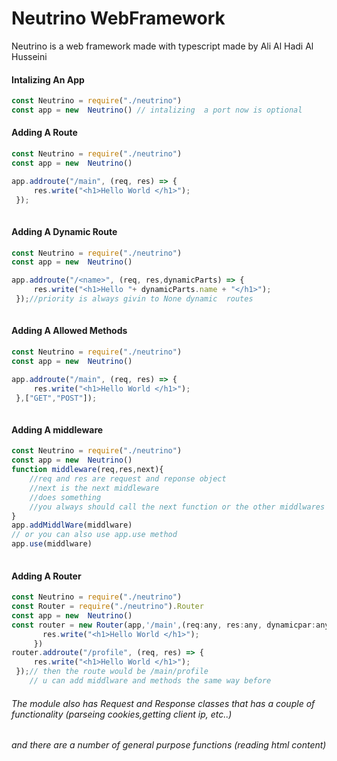 # Neutrino WebFramework
Neutrino is a web framework made with typescript made by Ali Al Hadi Al Husseini

#### Intalizing An App 
```javascript
const Neutrino = require("./neutrino")
const app = new  Neutrino() // intalizing  a port now is optional
```
#### Adding A Route
```javascript
const Neutrino = require("./neutrino")
const app = new  Neutrino()

app.addroute("/main", (req, res) => {
     res.write("<h1>Hello World </h1>");
 });
 
```
#### Adding A Dynamic Route
```javascript
const Neutrino = require("./neutrino")
const app = new  Neutrino()

app.addroute("/<name>", (req, res,dynamicParts) => {
     res.write("<h1>Hello "+ dynamicParts.name + "</h1>");
 });//priority is always givin to None dynamic  routes
    
```
#### Adding A Allowed Methods
```javascript
const Neutrino = require("./neutrino")
const app = new  Neutrino()

app.addroute("/main", (req, res) => {
     res.write("<h1>Hello World </h1>");
 },["GET","POST"]);
 
```
#### Adding A middleware
```javascript
const Neutrino = require("./neutrino")
const app = new  Neutrino()
function middleware(req,res,next){
    //req and res are request and reponse object 
    //next is the next middleware
    //does something
    //you always should call the next function or the other middlwares will not excute
}
app.addMiddlWare(middlware)
// or you can also use app.use method
app.use(middlware)
 
```

#### Adding A Router
```javascript
const Neutrino = require("./neutrino")
const Router = require("./neutrino").Router
const app = new  Neutrino()
const router = new Router(app,'/main',(req:any, res:any, dynamicpar:any) => {
       res.write("<h1>Hello World </h1>");
     })
router.addroute("/profile", (req, res) => {
     res.write("<h1>Hello World </h1>");
 });// then the route would be /main/profile
    // u can add middlware and methods the same way before
 ```
 ###### The module also has Request and Response classes that has a couple of functionality (parseing cookies,getting client ip, etc..)
 ###### and there are a number of general purpose functions  (reading html content)
 
 
